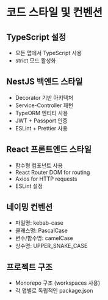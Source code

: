 # 코드 스타일 및 컨벤션

## TypeScript 설정
- 모든 앱에서 TypeScript 사용
- strict 모드 활성화

## NestJS 백엔드 스타일
- Decorator 기반 아키텍처
- Service-Controller 패턴
- TypeORM 엔티티 사용
- JWT + Passport 인증
- ESLint + Prettier 사용

## React 프론트엔드 스타일  
- 함수형 컴포넌트 사용
- React Router DOM for routing
- Axios for HTTP requests
- ESLint 설정

## 네이밍 컨벤션
- 파일명: kebab-case
- 클래스명: PascalCase
- 변수/함수명: camelCase
- 상수명: UPPER_SNAKE_CASE

## 프로젝트 구조
- Monorepo 구조 (workspaces 사용)
- 각 앱별로 독립적인 package.json
